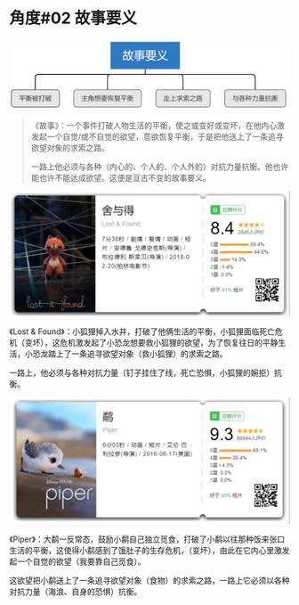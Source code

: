 # 角度\#02 故事要义

![](../.gitbook/assets/image%20%2882%29.png)

> 《故事》：一个事件打破人物生活的平衡，使之或变好或变坏，在他内心激发起一个自觉/或不自觉的欲望，意欲恢复平衡，于是把他送上了一条追寻欲望对象的求索之路。
>
> 一路上他必须与各种（内心的、个人的、个人外的）对抗力量抗衡。他也许能也许不能达成欲望。这便是亘古不变的故事要义。

![](../.gitbook/assets/image%20%2823%29.png)

《Lost & Found》：小狐狸掉入水井，打破了他俩生活的平衡，小狐狸面临死亡危机（变坏），这危机激发起了小恐龙想要救小狐狸的欲望，为了恢复往日的平静生活，小恐龙踏上了一条追寻欲望对象（救小狐狸）的求索之路。

一路上，他必须与各种对抗力量（钉子挂住了线，死亡恐惧，小狐狸的婉拒）抗衡。

![](../.gitbook/assets/image%20%2869%29.png)

《Piper》：大鹬一反常态，鼓励小鹬自己独立觅食，打破了小鹬以往那种饭来张口生活的平衡，这使得小鹬感到了饿肚子的生存危机，（变坏），由此在它内心里激发起一个自觉的欲望（我要靠自己觅食）。

这欲望把小鹬送上了一条追寻欲望对象（食物）的求索之路，一路上它必须以各种对抗力量（海浪、自身的恐惧）抗衡。



